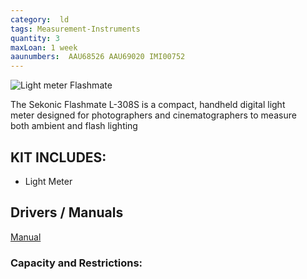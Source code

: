 ```yaml
---
category:  ld
tags: Measurement-Instruments
quantity: 3
maxLoan: 1 week
aaunumbers:  AAU68526 AAU69020 IMI00752
---
```

![Light meter Flashmate](https://m.media-amazon.com/images/I/817MuDb0XPL._UF1000,1000_QL80_.jpg)

The Sekonic Flashmate L-308S is a compact, handheld digital light meter designed for photographers and cinematographers to measure both ambient and flash lighting
## KIT INCLUDES:
-  Light Meter

## Drivers / Manuals
[Manual](https://www.bhphotovideo.com/lit_files/103751.pdf)



### Capacity and Restrictions:
